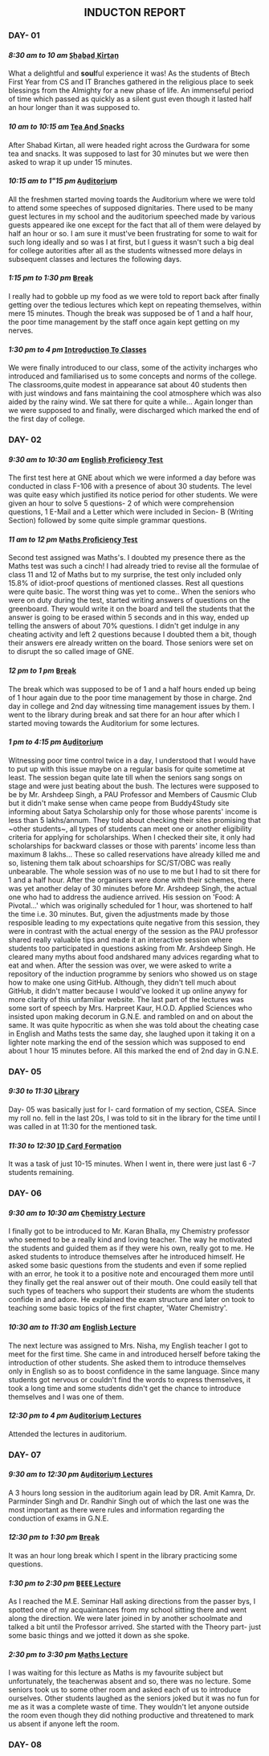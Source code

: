 # <h2 align="center">INDUCTON REPORT</h2>
### DAY- 01
#### *8:30 am to 10 am* **S̲h̲a̲b̲a̲d̲ ̲K̲i̲r̲t̲a̲n̲**
What a delightful and **soul**ful experience it was! As the students of Btech First Year from CS and IT Branches gathered in the religious place to seek blessings from the Almighty for a new phase of life. An immenseful period of time which passed as quickly as a silent gust even though it lasted half an hour longer than it was supposed to.

#### *10 am to 10:15 am* **T̲e̲a̲ ̲A̲n̲d̲ ̲S̲n̲a̲c̲k̲s̲**
After Shabad Kirtan, all were headed right across the Gurdwara for some tea and snacks. It was supposed to last for 30 minutes but we were then asked to wrap it up under 15 minutes.

#### *10:15 am to 1"15 pm* **A̲u̲d̲i̲t̲o̲r̲i̲u̲m̲**
All the freshmen started moving toards the Auditorium where we were told to attend some speeches of supposed dignitaries. There used to be many guest lectures in my school and the auditorium speeched made by various guests appeared ike one except for the fact that all of them were delayed by half an hour or so. I am sure it must've been frustrating for some to wait for such long ideally and so was I at first, but I guess it wasn't such a big deal for college autorities after all as the students witnessed more delays in subsequent classes and lectures the following days.

#### *1:15 pm to 1:30 pm* **B̲r̲e̲a̲k̲**
I really had to gobble up my food as we were told to report back after finally getting over the tedious lectures which kept on repeating themselves, within mere 15 minutes. Though the break was supposed be of 1 and a half hour, the poor time management by the staff once again kept getting on my nerves.

#### *1:30 pm to 4 pm* **I̲n̲t̲r̲o̲d̲u̲c̲t̲i̲o̲n̲ ̲T̲o̲ ̲C̲l̲a̲s̲s̲e̲s̲**
We were finally introduced to our class, some of the activity incharges who introduced and familiarised us to some concepts and norms of the college. The classrooms,quite modest in appearance sat about 40 students then with just windows and fans maintaining the cool atmosphere which was also aided by the rainy wind. We sat there for quite a while... Again longer than we were supposed to and finally, were discharged which marked the end of the first day of college.

### DAY- 02
#### *9:30 am to 10:30 am* **E̲n̲g̲l̲i̲s̲h̲ ̲P̲r̲o̲f̲i̲c̲i̲e̲n̲c̲y̲ ̲T̲e̲s̲t̲**
The first test here at GNE about which we were informed a day before was conducted in class F-106 with a presence of about 30 students. The level was quite easy which justified its notice period for other students. We were given an hour to solve 5 questions- 2 of which were comprehension questions, 1 E-Mail and a Letter which were included in Secion- B (Writing Section) followed by some quite simple grammar questions.

#### *11 am to 12 pm* **M̲a̲t̲h̲s̲ ̲P̲r̲o̲f̲i̲c̲i̲e̲n̲c̲y̲ ̲T̲e̲s̲t̲**
Second test assigned was Maths's. I doubted my presence there as the Maths test was such a cinch! I had already tried to revise all the formulae of class 11 and 12 of Maths but to my surprise, the test only included only 15.8% of idiot-proof questions of mentioned classes. Rest all questions were quite basic. The worst thing was yet to come.. When the seniors who were on duty during the test, started writing answers of questions on the greenboard. They would write it on the board and tell the students that the answer is going to be erased within 5 seconds and in this way, ended up telling the answers of about 70% questions. I didn't get indulge in any cheating activity and left 2 questions because I doubted them a bit, though their answers ere already written on the board. Those seniors were set on to disrupt the so called image of GNE.

#### *12 pm to 1 pm* **B̲r̲e̲a̲k̲**
The break which was supposed to be of 1 and a half hours ended up being of 1 hour again due to the poor time management by those in charge. 2nd day in college and 2nd day witnessing time management issues by them.
I went to the library during break and sat there for an hour after which I started moving towards the Auditorium for some lectures.

#### *1 pm to 4:15 pm* **A̲u̲d̲i̲t̲o̲r̲i̲u̲m̲**
Witnessing poor time control twice in a day, I understood that I would have to put up with this issue maybe on a regular basis for quite sometime at least. The session began quite late till when the seniors sang songs on stage and were just beating about the bush. The lectures were supposed to be by Mr. Arshdeep Singh, a PAU Professor and Members of Causmic Club but it didn't make sense when came peope from Buddy4Study site informing about Satya Scholarship only for those whose parents' income is less than 5 lakhs/annum. They told about checking their sites promising that ~other students~, all types of students can meet one or another eligibility criteria for applying for scholarships. When I checked their site, it only had scholarships for backward classes or those with parents' income less than maximum 8 lakhs... These so called reservations have already killed me and so, listening them talk about schoarships for SC/ST/OBC was really unbearable. The whole session was of no use to me but I had to sit there for 1 and a half hour. After the organisers were done with their schemes, there was yet another delay of 30 minutes before Mr. Arshdeep Singh, the actual one who had to address the audience arrived. His session on 'Food: A Pivotal...' which was originally scheduled for 1 hour, was shortened to half the time i.e. 30 minutes. But, given the adjustments made by those resposible leading to my expectations quite negative from this session, they were in contrast with the actual energy of the session as the PAU professor shared really valuable tips and made it an interactive session where students too participated in questions asking from Mr. Arshdeep Singh. He cleared many myths about food andshared many advices regarding what to eat and when.
After the session was over, we were asked to write a repository of the induction programme by seniors who showed us on stage how to make one using GitHub. Although, they didn't tell much about GitHub, it didn't matter because I would've looked it up online anywy for more clarity of this unfamiliar website.
The last part of the lectures was some sort of speech by Mrs. Harpreet Kaur, H.O.D. Applied Sciences who insisted upon making decorum in G.N.E. and rambled on and on about the same. It was quite hypocritic as when she was told about the cheating case in English and Maths tests the same day, she laughed upon it taking it on a lighter note marking the end of the session which was supposed to end about 1 hour 15 minutes before.
All this marked the end of 2nd day in G.N.E.

### DAY- 05
#### *9:30 to 11:30* **L̲i̲b̲r̲a̲r̲y̲**
Day- 05 was basically just for I- card formation of my section, CSEA. Since my roll no. fell in the last 20s, I was told to sit in the library for the time until I was called in at 11:30 for the mentioned task.

#### *11:30 to 12:30* **I̲D̲ ̲C̲a̲r̲d̲ ̲F̲o̲r̲m̲a̲t̲i̲o̲n̲**
It was a task of just 10-15 minutes. When I went in, there were just last 6 -7 students remaining.

### DAY- 06
#### *9:30 am to 10:30 am* **C̲h̲e̲m̲i̲s̲t̲r̲y̲ ̲L̲e̲c̲t̲u̲r̲e̲**
I finally got to be introduced to Mr. Karan Bhalla, my Chemistry professor who seemed to be a really kind and loving teacher. The way he motivated the students and guided them as if they were his own, really got to me. He asked students to introduce themselves after he introduced himself. He asked some basic questions from the students and even if some replied with an error, he took it to a positive note and encouraged them more until they finally get the real answer out of their mouth. One could easily tell that such types of teachers who support their students are whom the students confide in and adore. He explained the exam structure and later on took to teaching some basic topics of the first chapter, 'Water Chemistry'. 

#### *10:30 am to 11:30 am* **E̲n̲g̲l̲i̲s̲h̲ ̲L̲e̲c̲t̲u̲r̲e̲**
The next lecture was assigned to Mrs. Nisha, my English teacher I got to meet for the first time. She came in and introduced herself before taking the introduction of other students. She asked them to introduce themselves only in English so as to boost confidence in the same language. Since many students got nervous or couldn't find the words to express themselves, it took a long time and some students didn't get the chance to introduce themselves and I was one of them.

#### *12:30 pm to 4 pm*  **A̲u̲d̲i̲t̲o̲r̲i̲u̲m̲ ̲L̲e̲c̲t̲u̲r̲e̲s̲**
Attended the lectures in auditorium.

### DAY- 07
#### *9:30 am to 12:30 pm*  **A̲u̲d̲i̲t̲o̲r̲i̲u̲m̲ ̲L̲e̲c̲t̲u̲r̲e̲s̲**
A 3 hours long session in the auditorium again lead by DR. Amit Kamra, Dr. Parminder Singh and Dr. Randhir Singh out of which the last one was the most important as there were rules and information regarding the conduction of exams in G.N.E. 

#### *12:30 pm to 1:30 pm* **B̲r̲e̲a̲k̲**
It was an hour long break which I spent in the library practicing some questions.

#### *1:30 pm to 2:30 pm* **B̲E̲E̲E̲ ̲L̲e̲c̲t̲u̲r̲e̲**
As I reached the M.E. Seminar Hall asking directions from the passer bys, I spotted one of my acquaintances from my school sitting there and went along the direction. We were later joined in by another schoolmate and talked a bit until the Professor arrived. She started with the Theory part- just some basic things and we jotted it down as she spoke.

#### *2:30 pm to 3:30 pm* **M̲a̲t̲h̲s̲ ̲L̲e̲c̲t̲u̲r̲e̲**
I was waiting for this lecture as Maths is my favourite subject but unfortunately, the teacherwas absent and so, there was no lecture. Some seniors took us to some other room and asked each of us to introduce ourselves. Other students laughed as the seniors joked but it was no fun for me as it was a complete waste of time. They wouldn't let anyone outside the room even though they did nothing productive and threatened to mark us absent if anyone left the room.


### DAY- 08
